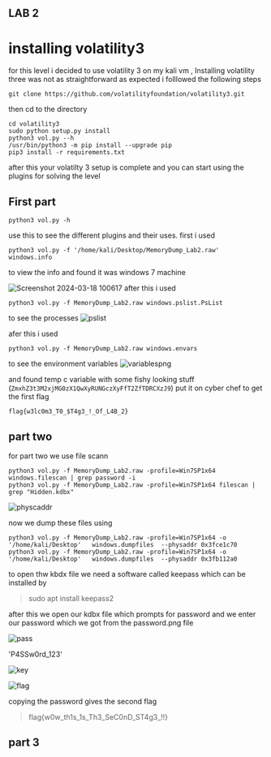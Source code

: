 ## LAB 2
# installing volatility3
for this level i decided to use volatility 3 on my kali vm , Installing volatility three was not as straightforward as expected i folllowed the following steps

`git clone https://github.com/volatilityfoundation/volatility3.git`

then cd to the directory

```
cd volatility3
sudo python setup.py install
python3 vol.py --h
/usr/bin/python3 -m pip install --upgrade pip
pip3 install -r requirements.txt
```

after this your volatilty 3 setup is complete and you can start using the plugins for solving the level

## First part

``python3 vol.py -h``

use this to see the different plugins and their uses.
first i used

``python3 vol.py -f '/home/kali/Desktop/MemoryDump_Lab2.raw' windows.info``

to view the info and found it was windows 7 machine


![Screenshot 2024-03-18 100617](https://github.com/adwait3/memlabs/assets/148553626/c41159bb-0975-4f90-98ba-7a03f9237a06)
after this i used

``python3 vol.py -f MemoryDump_Lab2.raw windows.pslist.PsList``

to see the processes
![pslist](https://github.com/adwait3/memlabs/assets/148553626/82052238-034f-46be-9c13-f8d41f964f0a)

afer this i used 

``python3 vol.py -f MemoryDump_Lab2.raw windows.envars``

to see the environment variables
![variablespng](https://github.com/adwait3/memlabs/assets/148553626/0905da9f-478f-49c3-8d8d-79ca8beef071)

and found temp c variable with some fishy looking stuff (``ZmxhZ3t3M2xjMG0zX1QwXyRUNGczXyFfT2ZfTDRCXzJ9``) put it on cyber chef to get the first flag

``flag{w3lc0m3_T0_$T4g3_!_Of_L4B_2}``

## part two
for part two we use file scann 

```
python3 vol.py -f MemoryDump_Lab2.raw -profile=Win7SP1x64 windows.filescan | grep password -i
python3 vol.py -f MemoryDump_Lab2.raw -profile=Win7SP1x64 filescan | grep "Hidden.kdbx"
```

![physcaddr](https://github.com/adwait3/memlabs/assets/148553626/b18e004e-5c80-4a7f-a10a-1e4ac6b63f5d)

now we dump these files using 

```
python3 vol.py -f MemoryDump_Lab2.raw -profile=Win7SP1x64 -o '/home/kali/Desktop'   windows.dumpfiles  --physaddr 0x3fce1c70
python3 vol.py -f MemoryDump_Lab2.raw -profile=Win7SP1x64 -o '/home/kali/Desktop'   windows.dumpfiles  --physaddr 0x3fb112a0
```

to open thw kbdx file we need a software called keepass which can be installed by 
>sudo apt install keepass2


after this we open our kdbx file which prompts for password and we enter our password which we got from the password.png file 

![pass](https://github.com/adwait3/memlabs/assets/148553626/2159e0a3-f83f-463f-8e46-ef045e5ff8e4)

'P4SSw0rd_123'

![key](https://github.com/adwait3/memlabs/assets/148553626/a540ec39-270f-4c3a-92bc-55c0947b2498)

![flag](https://github.com/adwait3/memlabs/assets/148553626/a0913f02-a70d-474b-90cb-76699ff05641)

copying the password gives the second flag 

>flag{w0w_th1s_1s_Th3_SeC0nD_ST4g3_!!}

## part 3

